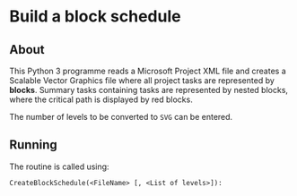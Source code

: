 # Build a block schedule
## About

This Python 3 programme reads a Microsoft Project XML file and creates a Scalable Vector Graphics file where all project tasks are represented by __blocks__.
Summary tasks containing tasks are represented by nested blocks, where the critical path is displayed by red blocks.

The number of levels to be converted to `SVG` can be entered.

## Running

The routine is called using:

`CreateBlockSchedule(<FileName> [, <List of levels>]):`


